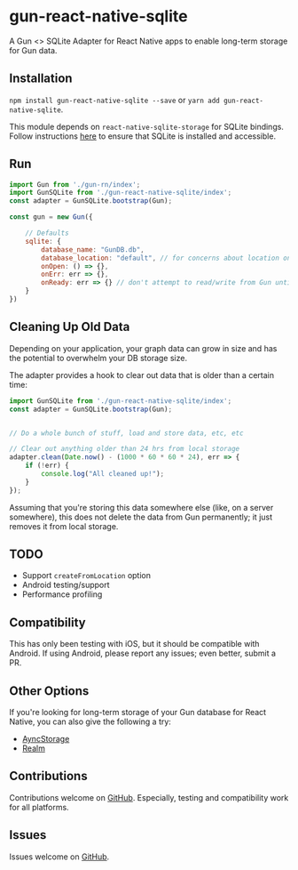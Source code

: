 # gun-react-native-sqlite

A Gun <> SQLite Adapter for React Native apps to enable long-term storage for Gun data.

## Installation

`npm install gun-react-native-sqlite --save` or `yarn add gun-react-native-sqlite`.

This module depends on `react-native-sqlite-storage` for SQLite bindings. Follow instructions [here](https://github.com/andpor/react-native-sqlite-storage#how-to-use-ios) to ensure that SQLite is installed and accessible.

## Run

```javascript
import Gun from './gun-rn/index';
import GunSQLite from './gun-react-native-sqlite/index';
const adapter = GunSQLite.bootstrap(Gun);

const gun = new Gun({

    // Defaults
    sqlite: {
        database_name: "GunDB.db",
        database_location: "default", // for concerns about location on iOS, see [here](https://github.com/andpor/react-native-sqlite-storage#opening-a-database)
        onOpen: () => {},
        onErr: err => {},
        onReady: err => {} // don't attempt to read/write from Gun until this has been called unless you like to live dangerously
    }
})
```

## Cleaning Up Old Data

Depending on your application, your graph data can grow in size and has the potential to overwhelm your DB storage size. 

The adapter provides a hook to clear out data that is older than a certain time:

```javascript
import GunSQLite from './gun-react-native-sqlite/index';
const adapter = GunSQLite.bootstrap(Gun);


// Do a whole bunch of stuff, load and store data, etc, etc

// Clear out anything older than 24 hrs from local storage
adapter.clean(Date.now() - (1000 * 60 * 60 * 24), err => {
    if (!err) {
        console.log("All cleaned up!");
    }
});
```

Assuming that you're storing this data somewhere else (like, on a server somewhere), this does not delete the data from Gun permanently; it just removes it from local storage.

## TODO

* Support `createFromLocation` option
* Android testing/support
* Performance profiling

## Compatibility

This has only been testing with iOS, but it should be compatible with Android. If using Android, please report any issues; even better, submit a PR.

## Other Options

If you're looking for long-term storage of your Gun database for React Native, you can also give the following a try:

* [AyncStorage](https://github.com/staltz/gun-asyncstorage)
* [Realm](https://github.com/sjones6/gun-realm)

## Contributions

Contributions welcome on [GitHub](https://github.com/sjones6/gun-react-native-sqlite). Especially, testing and compatibility work for all platforms.

## Issues

Issues welcome on [GitHub](https://github.com/sjones6/gun-react-native-sqlite).